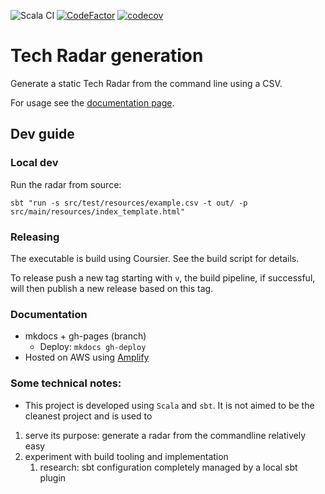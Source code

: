 ![Scala CI](https://github.com/lhohan/time-tracking/workflows/Scala%20CI/badge.svg)
[![CodeFactor](https://www.codefactor.io/repository/github/lhohan/tech-radar/badge/main)](https://www.codefactor.io/repository/github/lhohan/tech-radar/overview/main)
[![codecov](https://codecov.io/gh/lhohan/tech-radar/branch/main/graph/badge.svg?token=54SEP6EL0D)](https://codecov.io/gh/lhohan/tech-radar)

# Tech Radar generation

Generate a static Tech Radar from the command line using a CSV.  

For usage see the [documentation page](https://gh-pages.d29iz8jq65dy3y.amplifyapp.com/).

## Dev guide

### Local dev

Run the radar from source:

```
sbt "run -s src/test/resources/example.csv -t out/ -p src/main/resources/index_template.html"
```

### Releasing

The executable is build using Coursier. See the build script for details.

To release push a new tag starting with `v`, the build pipeline, if successful, 
will then publish a new release based on this tag.

### Documentation

- mkdocs + gh-pages (branch)
  - Deploy: `mkdocs gh-deploy`
- Hosted on AWS using [Amplify](https://us-east-2.console.aws.amazon.com/amplify/)

### Some technical notes:

- This project is developed using `Scala` and `sbt`. It is not aimed to be the cleanest project and is used to 

1. serve its purpose: generate a radar from the commandline relatively easy
2. experiment with build tooling and implementation
   1. research: sbt configuration completely managed by a local sbt plugin
   
 

